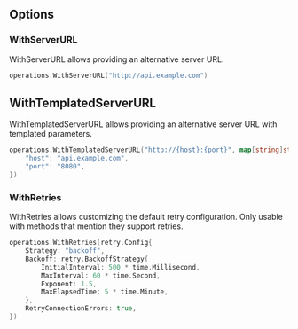 ## Options

### WithServerURL

WithServerURL allows providing an alternative server URL.

```go
operations.WithServerURL("http://api.example.com")
```

## WithTemplatedServerURL

WithTemplatedServerURL allows providing an alternative server URL with templated parameters.

```go
operations.WithTemplatedServerURL("http://{host}:{port}", map[string]string{
    "host": "api.example.com",
    "port": "8080",
})
```

### WithRetries

WithRetries allows customizing the default retry configuration. Only usable with methods that mention they support retries.

```go
operations.WithRetries(retry.Config{
    Strategy: "backoff",
    Backoff: retry.BackoffStrategy{
        InitialInterval: 500 * time.Millisecond,
        MaxInterval: 60 * time.Second,
        Exponent: 1.5,
        MaxElapsedTime: 5 * time.Minute,
    },
    RetryConnectionErrors: true,
})
```
